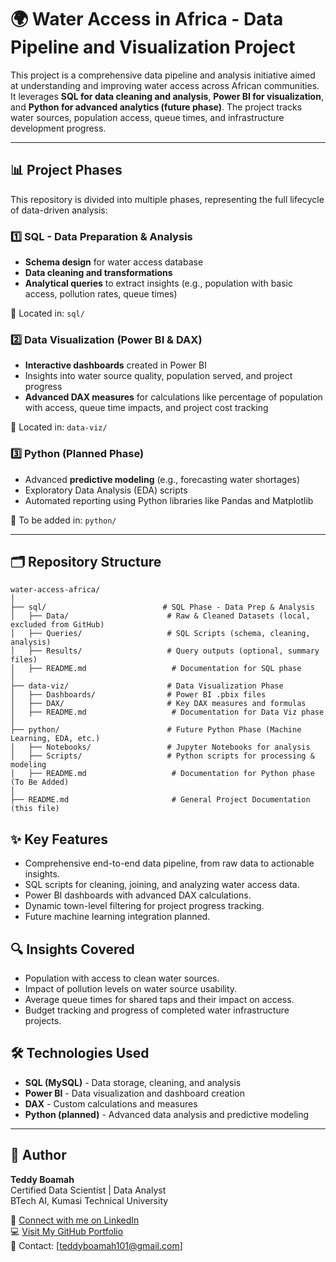 # 🌍 Water Access in Africa - Data Pipeline and Visualization Project

This project is a comprehensive data pipeline and analysis initiative aimed at understanding and improving water access across African communities. It leverages **SQL for data cleaning and analysis**, **Power BI for visualization**, and **Python for advanced analytics (future phase)**. The project tracks water sources, population access, queue times, and infrastructure development progress.

---

## 📊 Project Phases

This repository is divided into multiple phases, representing the full lifecycle of data-driven analysis:

### 1️⃣ SQL - Data Preparation & Analysis
- **Schema design** for water access database
- **Data cleaning and transformations**
- **Analytical queries** to extract insights (e.g., population with basic access, pollution rates, queue times)

📂 Located in: `sql/`

### 2️⃣ Data Visualization (Power BI & DAX)
- **Interactive dashboards** created in Power BI
- Insights into water source quality, population served, and project progress
- **Advanced DAX measures** for calculations like percentage of population with access, queue time impacts, and project cost tracking

📂 Located in: `data-viz/`

### 3️⃣ Python (Planned Phase)
- Advanced **predictive modeling** (e.g., forecasting water shortages)
- Exploratory Data Analysis (EDA) scripts
- Automated reporting using Python libraries like Pandas and Matplotlib

📂 To be added in: `python/`

---

## 🗂️ Repository Structure

```text
water-access-africa/
│
├── sql/                          # SQL Phase - Data Prep & Analysis
│   ├── Data/                      # Raw & Cleaned Datasets (local, excluded from GitHub)
│   ├── Queries/                   # SQL Scripts (schema, cleaning, analysis)
│   ├── Results/                   # Query outputs (optional, summary files)
│   ├── README.md                   # Documentation for SQL phase
│
├── data-viz/                      # Data Visualization Phase
│   ├── Dashboards/                # Power BI .pbix files
│   ├── DAX/                       # Key DAX measures and formulas
│   ├── README.md                   # Documentation for Data Viz phase
│
├── python/                        # Future Python Phase (Machine Learning, EDA, etc.)
│   ├── Notebooks/                 # Jupyter Notebooks for analysis
│   ├── Scripts/                   # Python scripts for processing & modeling
│   ├── README.md                   # Documentation for Python phase (To Be Added)
│
├── README.md                       # General Project Documentation (this file)

```

## ✨ Key Features
- Comprehensive end-to-end data pipeline, from raw data to actionable insights.
- SQL scripts for cleaning, joining, and analyzing water access data.
- Power BI dashboards with advanced DAX calculations.
- Dynamic town-level filtering for project progress tracking.
- Future machine learning integration planned.

## 🔍 Insights Covered
- Population with access to clean water sources.
- Impact of pollution levels on water source usability.
- Average queue times for shared taps and their impact on access.
- Budget tracking and progress of completed water infrastructure projects.

## 🛠️ Technologies Used

- **SQL (MySQL)** - Data storage, cleaning, and analysis
- **Power BI** - Data visualization and dashboard creation
- **DAX** - Custom calculations and measures
- **Python (planned)** - Advanced data analysis and predictive modeling

---

## 👤 Author
**Teddy Boamah**  
Certified Data Scientist | Data Analyst  
BTech AI, Kumasi Technical University  

🔗 [Connect with me on LinkedIn](https://www.linkedin.com/in/teddyboamah/)  
💻 [Visit My GitHub Portfolio](https://github.com/birdcoreone)  
📧 Contact: [teddyboamah101@gmail.com]


